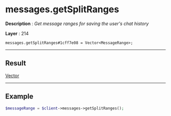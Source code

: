 # messages.getSplitRanges

**Description** : *Get message ranges for saving the user&#039;s chat history*

**Layer** : 214

```tl
messages.getSplitRanges#1cff7e08 = Vector<MessageRange>;
```

---

## Result

[Vector<MessageRange>](type/MessageRange)

---

## Example

```php
$messageRange = $client->messages->getSplitRanges();
```